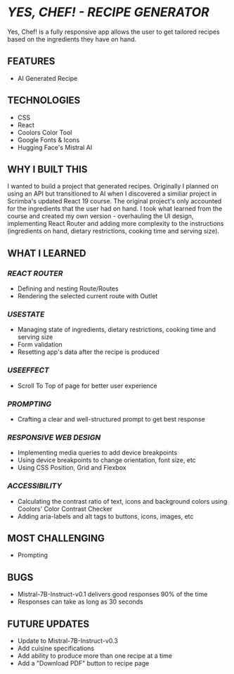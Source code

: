 # _YES, CHEF! - RECIPE GENERATOR_

Yes, Chef! is a fully responsive app allows the user to get tailored recipes based on the ingredients they have on hand.

## FEATURES

- AI Generated Recipe

## TECHNOLOGIES

- CSS
- React
- Coolors Color Tool
- Google Fonts & Icons
- Hugging Face's Mistral AI

## WHY I BUILT THIS

I wanted to build a project that generated recipes. Originally I planned on using an API but transitioned to AI when I discovered a similiar project in Scrimba's updated React 19 course. The original project's only accounted for the ingredients that the user had on hand. I took what learned from the course and created my own version - overhauling the UI design, implementing React Router and adding more complexity to the instructions (ingredients on hand, dietary restrictions, cooking time and serving size). 

## WHAT I LEARNED

### _REACT ROUTER_

- Defining and nesting Route/Routes
- Rendering the selected current route with Outlet

### _USESTATE_

- Managing state of ingredients, dietary restrictions, cooking time and serving size
- Form validation
- Resetting app's data after the recipe is produced

### _USEEFFECT_

- Scroll To Top of page for better user experience

### _PROMPTING_

- Crafting a clear and well-structured prompt to get best response

### _RESPONSIVE WEB DESIGN_

- Implementing media queries to add device breakpoints
- Using device breakpoints to change orientation, font size, etc
- Using CSS Position, Grid and Flexbox

### _ACCESSIBILITY_

- Calculating the contrast ratio of text, icons and background colors using Coolors' Color Contrast Checker
- Adding aria-labels and alt tags to buttons, icons, images, etc

## MOST CHALLENGING

- Prompting

## BUGS

- Mistral-7B-Instruct-v0.1 delivers good responses 90% of the time
- Responses can take as long as 30 seconds

## FUTURE UPDATES

- Update to Mistral-7B-Instruct-v0.3
- Add cuisine specifications
- Add ability to produce more than one recipe at a time
- Add a "Download PDF" button to recipe page
